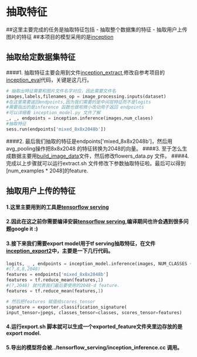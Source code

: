 抽取特征
===========

##这里主要完成的任务是抽取特征包括
    - 抽取整个数据集的特征
    - 抽取用户上传图片的特征
##本项目的模型采用的是[inception](https://github.com/tensorflow/models/tree/master/inception)

抽取给定数据集特征
-------------------

####1. 抽取特征主要会用到文件[inception_extract](https://github.com/icodingc/image-retrieval-demo/blob/master/extract_feature/inception/inception_extract.py),修改自参考项目的[inception_eval](https://github.com/tensorflow/models/blob/master/inception/inception/imagenet_eval.py)代码，关键是这几行。
```Python
# 抽取出特征需要和图片文件名字对应，因此需要文件名
images,labels,filenames_op = image_processing.inputs(dataset)
#在这里需要返回endpoints,因为我们需要的是中间层特征而不是logits
#需要指出的是inference 函数也做啦微小改动用于返回 endpoints
#可以详细看 inception_model.py 文件了解
_, _, endpoints = inception.inference(images,num_clases)
#抽取特征
sess.run(endpoints['mixed_8x8x2048b'])
```
####2. 最后我们抽取的特征是endpoints['mixed_8x8x2048b']，然后用avg_pooling操作把8x8x2048 的特征转换为2048的向量。
####3. 至于怎么生成数据主要用[build_image_data](https://github.com/icodingc/image-retrieval-demo/blob/master/extract_feature/inception/data/build_image_data.py)文件，然后修改flowers_data.py 文件。
####4. 完成以上步骤就可以运行extract.sh 文件修改下参数抽取特征啦。最后可以得到[num_examples * 2048]的feature.

抽取用户上传的特征
----------------------

#### 1.这里主要用到的工具是[tensorflow serving](https://github.com/tensorflow/serving)
#### 2.因此在这之前你需要编译安装[tensorflow serving](https://github.com/tensorflow/serving/blob/master/tensorflow_serving/g3doc/setup.md),编译期间也许会遇到很多问题google it :)
#### 3.接下来我们需要export model用于tf serving抽取特征，在文件[inception_export2](https://github.com/icodingc/image-retrieval-demo/blob/master/extract_feature/inception/inception_export2.py)中，主要是一下几行代码。
```Python
logits, _ , endpoints = inception_model.inference(images, NUM_CLASSES + 1)
#(?,8,8,2048)
features = endpoints['mixed_8x8x2048b']
features = tf.reduce_mean(features,1)
#(?,2048) 就代表我们最后要使用的2048-d feature.
features = tf.reduce_mean(features,1)

# 然后把features 赋值给scores_tensor
signature = exporter.classification_signature(
input_tensor=jpegs, classes_tensor=classes, scores_tensor=features)
```
#### 4.运行export.sh 脚本就可以生成一个exported_feature文件夹里边存放的是export model.
#### 5.导出的模型将会被../tensorflow_serving/inception_inference.cc 调用。

